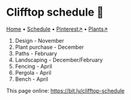 # Clifftop schedule 📆

[Home](https://bit.ly/clifftop-garden) • [Schedule](https://bit.ly/clifftop-schedule) • [Pinterest↗](https://www.pinterest.co.uk/NatureWorksGarden/clifftop/) • [Plants↗](https://bit.ly/clifftop-plants) 

1. Design - November
2. Plant purchase - December
3. Paths - February
4. Landscaping - December/February
5. Fencing - April
6. Pergola - April
7. Bench - April

This page online: <https://bit.ly/clifftop-schedule>